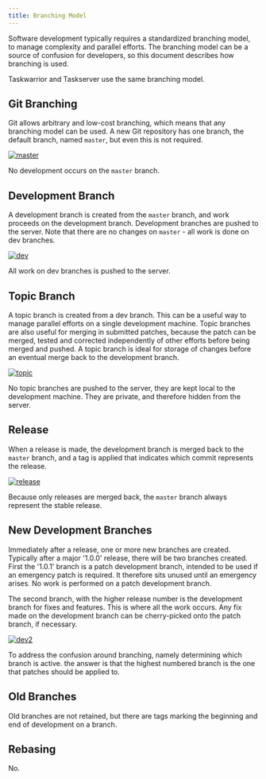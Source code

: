 ```yaml
---
title: Branching Model
---
```


Software development typically requires a standardized branching model, to manage complexity and parallel efforts.
The branching model can be a source of confusion for developers, so this document describes how branching is used.

Taskwarrior and Taskserver use the same branching model.


## Git Branching

Git allows arbitrary and low-cost branching, which means that any branching model can be used.
A new Git repository has one branch, the default branch, named `master`, but even this is not required.

[![master](/docs/images/master.png)](/docs/images/master.png)

No development occurs on the `master` branch.


## Development Branch

A development branch is created from the `master` branch, and work proceeds on the development branch.
Development branches are pushed to the server.
Note that there are no changes on `master` - all work is done on dev branches.

[![dev](/docs/images/dev.png)](/docs/images/dev.png)

All work on dev branches is pushed to the server.


## Topic Branch

A topic branch is created from a dev branch.
This can be a useful way to manage parallel efforts on a single development machine.
Topic branches are also useful for merging in submitted patches, because the patch can be merged, tested and corrected independently of other efforts before being merged and pushed.
A topic branch is ideal for storage of changes before an eventual merge back to the development branch.

[![topic](/docs/images/topic.png)](/docs/images/topic.png)

No topic branches are pushed to the server, they are kept local to the development machine.
They are private, and therefore hidden from the server.


## Release

When a release is made, the development branch is merged back to the `master` branch, and a tag is applied that indicates which commit represents the release.

[![release](/docs/images/release.png)](/docs/images/release.png)

Because only releases are merged back, the `master` branch always represent the stable release.


## New Development Branches

Immediately after a release, one or more new branches are created.
Typically after a major '1.0.0' release, there will be two branches created.
First the '1.0.1' branch is a patch development branch, intended to be used if an emergency patch is required.
It therefore sits unused until an emergency arises.
No work is performed on a patch development branch.

The second branch, with the higher release number is the development branch for fixes and features.
This is where all the work occurs.
Any fix made on the development branch can be cherry-picked onto the patch branch, if necessary.

[![dev2](/docs/images/dev2.png)](/docs/images/dev2.png)

To address the confusion around branching, namely determining which branch is active.
the answer is that the highest numbered branch is the one that patches should be applied to.


## Old Branches

Old branches are not retained, but there are tags marking the beginning and end of development on a branch.


## Rebasing

No.
